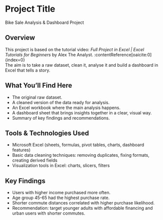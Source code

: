 # Project Title  
Bike Sale Analysis & Dashboard Project

## Overview  
This project is based on the tutorial video: *Full Project in Excel | Excel Tutorials for Beginners* by Alex The Analyst. :contentReference[oaicite:0]{index=0}  
The aim is to take a raw dataset, clean it, analyse it and build a dashboard in Excel that tells a story.

## What You’ll Find Here  
- The original raw dataset.  
- A cleaned version of the data ready for analysis.  
- An Excel workbook where the main analysis happens.  
- A dashboard sheet that brings insights together in a clear, visual way.  
- Summary of key findings and recommendations.

## Tools & Technologies Used  
- Microsoft Excel (sheets, formulas, pivot tables, charts, dashboard features)  
- Basic data cleaning techniques: removing duplicates, fixing formats, creating derived fields  
- Visualization tools in Excel: charts, slicers, filters  

## Key Findings  
- Users with higher income purchased more often.  
- Age group 45-65 had the highest purchase rate.  
- Shorter commute distances correlated with higher purchase likelihood.  
- Recommendation: target younger adults with affordable financing and urban users with shorter commutes.
